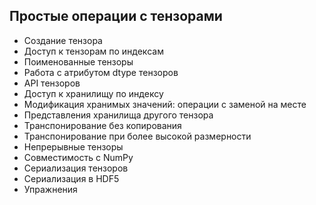 ## Простые операции с тензорами

- Создание тензора
- Доступ к тензорам по индексам
- Поименованные тензоры
- Работа с атрибутом dtype тензоров
- API тензоров
- Доступ к хранилищу по индексу
- Модификация хранимых значений: операции с заменой на месте
- Представления хранилища другого тензора
- Транспонирование без копирования
- Транспонирование при более высокой размерности
- Непрерывные тензоры
- Совместимость с NumPy
- Сериализация тензоров
- Сериализация в HDF5
- Упражнения
